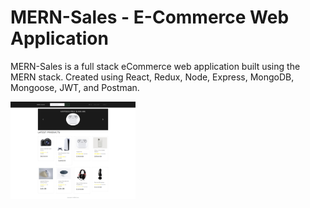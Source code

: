 # MERN-Sales - E-Commerce Web Application

MERN-Sales is a full stack eCommerce web application built using the MERN stack. Created using React, Redux, Node, Express, MongoDB, Mongoose, JWT, and Postman.


<img src="https://github.com/SaadMukhtar/MERN-Sales/blob/master/screenshots/home.png" width="200">